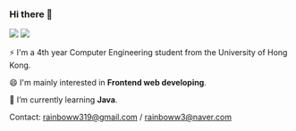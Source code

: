 ### Hi there 👋

<!--
**rainboww3/rainboww3** is a ✨ _special_ ✨ repository because its `README.md` (this file) appears on your GitHub profile.

Here are some ideas to get you started:

- 🔭 I’m currently working on ...
- 🌱 I’m currently learning ...
- 👯 I’m looking to collaborate on ...
- 🤔 I’m looking for help with ...
- 💬 Ask me about ...
- 📫 How to reach me: ...
- 😄 Pronouns: ...
- ⚡ Fun fact: ...
-->

<a href="https://rainboww3.github.io/" target="_blank"><img src="https://img.shields.io/badge/Blog-428813?style=&logo=GitHub Pages&logoColor=black"/></a>
<a href="mailto:rainboww319@gmail.com"><img src="https://img.shields.io/badge/rainboww319-EA4335?style=flat-square&logo=Gmail&logoColor=white&link=mailto:rainboww319@gmail.com"/></a>

⚡ I'm a 4th year Computer Engineering student from the University of Hong Kong.

😄 I'm mainly interested in **Frontend web developing**.

🌱 I’m currently learning **Java**.

Contact: rainboww319@gmail.com / rainboww3@naver.com
